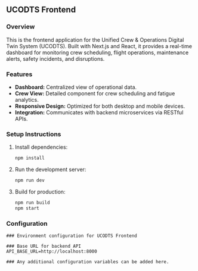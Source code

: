 ## UCODTS Frontend

### Overview
This is the frontend application for the Unified Crew & Operations Digital Twin System (UCODTS). Built with Next.js and React, it provides a real-time dashboard for monitoring crew scheduling, flight operations, maintenance alerts, safety incidents, and disruptions.

### Features
- **Dashboard:** Centralized view of operational data.
- **Crew View:** Detailed component for crew scheduling and fatigue analytics.
- **Responsive Design:** Optimized for both desktop and mobile devices.
- **Integration:** Communicates with backend microservices via RESTful APIs.

### Setup Instructions
1. Install dependencies:
   ```bash
   npm install
   ```
2. Run the development server:
   ```bash
   npm run dev
   ```
3. Build for production:
   ```bash
   npm run build
   npm start
   ```

### Configuration
```env
### Environment configuration for UCODTS Frontend

### Base URL for backend API
API_BASE_URL=http://localhost:8000

### Any additional configuration variables can be added here.
```
